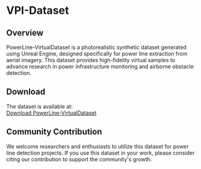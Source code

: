 # VPI-Dataset

## Overview
PowerLine-VirtualDataset is a photorealistic synthetic dataset generated using Unreal Engine, designed specifically for power line extraction from aerial imagery. This dataset provides high-fidelity virtual samples to advance research in power infrastructure monitoring and airborne obstacle detection.

## Download
The dataset is available at:  
[Download PowerLine-VirtualDataset](Your_Download_Link_Here)  

## Community Contribution
We welcome researchers and enthusiasts to utilize this dataset for power line detection projects. If you use this dataset in your work, please consider citing our contribution to support the community's growth.

